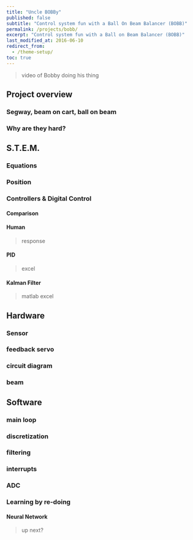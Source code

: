 ```yaml
---
title: "Uncle BOBBy"
published: false
subtitle: "Control system fun with a Ball On Beam Balancer (BOBB)"
permalink: /projects/bobb/
excerpt: "Control system fun with a Ball on Beam Balancer (BOBB)"
last_modified_at: 2016-06-10
redirect_from:
  - /theme-setup/
toc: true
---
```

> video of Bobby doing his thing

## Project overview
### Segway, beam on cart, ball on beam
### Why are they hard?

## S.T.E.M.
### Equations
### Position
### Controllers & Digital Control
#### Comparison
#### Human
> response
#### PID
> excel
#### Kalman Filter
> matlab
> excel

## Hardware
### Sensor
### feedback servo
### circuit diagram
### beam

## Software
### main loop

### discretization

### filtering

### interrupts

### ADC

### Learning by re-doing
#### Neural Network
> up next?
